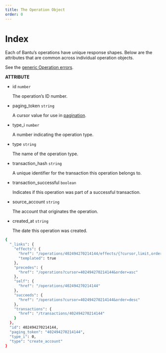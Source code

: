 ```yaml
---
title: The Operation Object
order: 0
---
```


# Index

Each of Bantu’s operations have unique response shapes. Below are the attributes that are common across individual operation objects.

See the [generic Operation errors](../../../errors/result-codes/operations.md).

**ATTRIBUTE**

* id `number`

  The operation’s ID number.

* paging\_token `string`

  A cursor value for use in [pagination](https://developers.stellar.org/api/introduction/pagination/).

* type\_i `number`

  A number indicating the operation type.

* type `string`

  The name of the operation type.

* transaction\_hash `string`

  A unique identifier for the transaction this operation belongs to.

* transaction\_successful `boolean`

  Indicates if this operation was part of a successful transaction.

* source\_account `string`

  The account that originates the operation.

* created\_at `string`

  The date this operation was created.

```bash
{
  "_links": {
    "effects": {
      "href": "/operations/402494270214144/effects/{?cursor,limit,order}",
      "templated": true
    },
    "precedes": {
      "href": "/operations?cursor=402494270214144&order=asc"
    },
    "self": {
      "href": "/operations/402494270214144"
    },
    "succeeds": {
      "href": "/operations?cursor=402494270214144&order=desc"
    },
    "transactions": {
      "href": "/transactions/402494270214144"
    }
  },
  "id": 402494270214144,
  "paging_token": "402494270214144",
  "type_i": 0,
  "type": "create_account"
}
```

